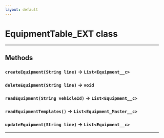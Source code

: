 ```yaml
---
layout: default
---
```

# EquipmentTable_EXT class
---
## Methods
### `createEquipment(String line)` → `List<Equipment__c>`
### `deleteEquipment(String line)` → `void`
### `readEquipment(String vehicleId)` → `List<Equipment__c>`
### `readEquipmentTemplates()` → `List<Equipment_Master__c>`
### `updateEquipment(String line)` → `List<Equipment__c>`
---
